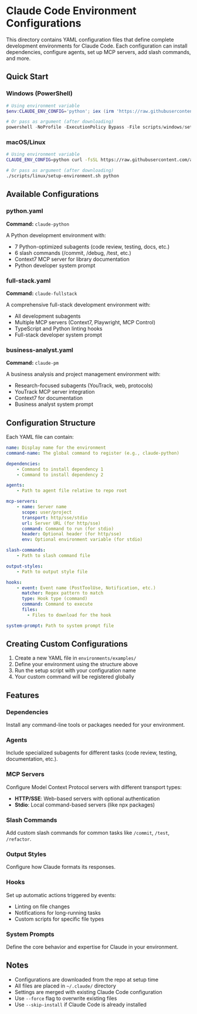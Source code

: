 # Claude Code Environment Configurations

This directory contains YAML configuration files that define complete development environments for Claude Code. Each configuration can install dependencies, configure agents, set up MCP servers, add slash commands, and more.

## Quick Start

### Windows (PowerShell)
```powershell
# Using environment variable
$env:CLAUDE_ENV_CONFIG='python'; iex (irm 'https://raw.githubusercontent.com/alex-feel/claude-code-toolbox/main/scripts/windows/setup-environment.ps1')

# Or pass as argument (after downloading)
powershell -NoProfile -ExecutionPolicy Bypass -File scripts/windows/setup-environment.ps1 python
```

### macOS/Linux
```bash
# Using environment variable
CLAUDE_ENV_CONFIG=python curl -fsSL https://raw.githubusercontent.com/alex-feel/claude-code-toolbox/main/scripts/linux/setup-environment.sh | bash

# Or pass as argument (after downloading)
./scripts/linux/setup-environment.sh python
```

## Available Configurations

### python.yaml
**Command:** `claude-python`

A Python development environment with:
- 7 Python-optimized subagents (code review, testing, docs, etc.)
- 6 slash commands (/commit, /debug, /test, etc.)
- Context7 MCP server for library documentation
- Python developer system prompt

### full-stack.yaml
**Command:** `claude-fullstack`

A comprehensive full-stack development environment with:
- All development subagents
- Multiple MCP servers (Context7, Playwright, MCP Control)
- TypeScript and Python linting hooks
- Full-stack developer system prompt

### business-analyst.yaml
**Command:** `claude-pm`

A business analysis and project management environment with:
- Research-focused subagents (YouTrack, web, protocols)
- YouTrack MCP server integration
- Context7 for documentation
- Business analyst system prompt

## Configuration Structure

Each YAML file can contain:

```yaml
name: Display name for the environment
command-name: The global command to register (e.g., claude-python)

dependencies:
    - Command to install dependency 1
    - Command to install dependency 2

agents:
    - Path to agent file relative to repo root

mcp-servers:
    - name: Server name
      scope: user/project
      transport: http/sse/stdio
      url: Server URL (for http/sse)
      command: Command to run (for stdio)
      header: Optional header (for http/sse)
      env: Optional environment variable (for stdio)

slash-commands:
    - Path to slash command file

output-styles:
    - Path to output style file

hooks:
    - event: Event name (PostToolUse, Notification, etc.)
      matcher: Regex pattern to match
      type: Hook type (command)
      command: Command to execute
      files:
        - Files to download for the hook

system-prompt: Path to system prompt file
```

## Creating Custom Configurations

1. Create a new YAML file in `environments/examples/`
2. Define your environment using the structure above
3. Run the setup script with your configuration name
4. Your custom command will be registered globally

## Features

### Dependencies
Install any command-line tools or packages needed for your environment.

### Agents
Include specialized subagents for different tasks (code review, testing, documentation, etc.).

### MCP Servers
Configure Model Context Protocol servers with different transport types:
- **HTTP/SSE**: Web-based servers with optional authentication
- **Stdio**: Local command-based servers (like npx packages)

### Slash Commands
Add custom slash commands for common tasks like `/commit`, `/test`, `/refactor`.

### Output Styles
Configure how Claude formats its responses.

### Hooks
Set up automatic actions triggered by events:
- Linting on file changes
- Notifications for long-running tasks
- Custom scripts for specific file types

### System Prompts
Define the core behavior and expertise for Claude in your environment.

## Notes

- Configurations are downloaded from the repo at setup time
- All files are placed in `~/.claude/` directory
- Settings are merged with existing Claude Code configuration
- Use `--force` flag to overwrite existing files
- Use `--skip-install` if Claude Code is already installed
